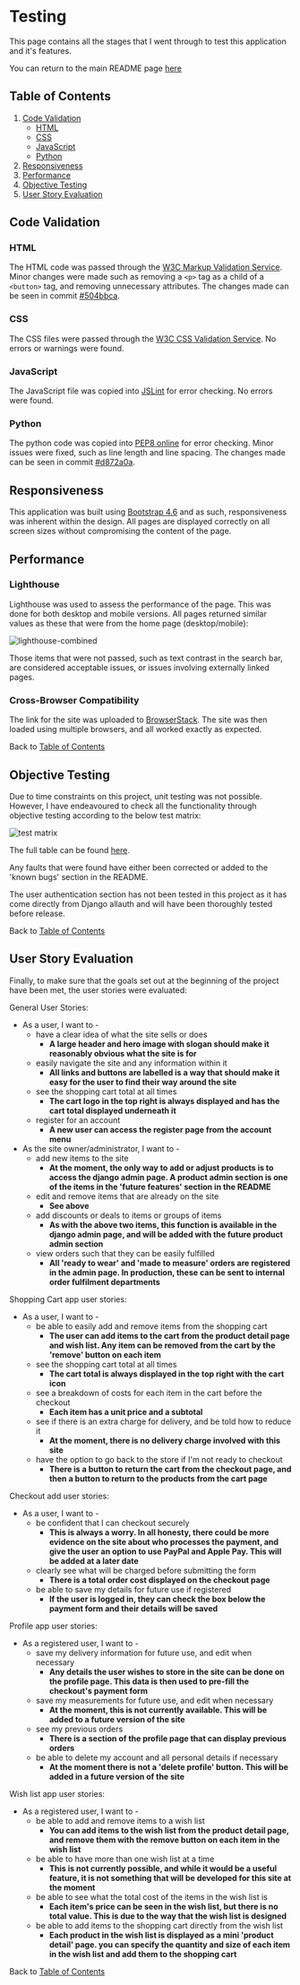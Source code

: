 # Testing

This page contains all the stages that I went through to test this application and it's features.

You can return to the main README page [here](README.md)
## Table of Contents
1. [Code Validation](#code-validation)
    - [HTML](#html)
    - [CSS](#css)
    - [JavaScript](#javascript)
    - [Python](#python)
2. [Responsiveness](#responsiveness)
3. [Performance](#performance)
4. [Objective Testing](#objective-testing)
5. [User Story Evaluation](#user-story-evaluation)

## Code Validation

### HTML
The HTML code was passed through the [W3C Markup Validation Service](https://validator.w3.org/). Minor changes were made such as removing a `<p>` tag as a child of a `<button>` tag, and removing unnecessary attributes. The changes made can be seen in commit [#504bbca](https://github.com/tealhorizon87/ms4_right-fit-tailoring/commit/504bbcae80fcfcd6f24d601106054cc6036e8aa1).

### CSS
The CSS files were passed through the [W3C CSS Validation Service](https://jigsaw.w3.org/css-validator/). No errors or warnings were found.

### JavaScript
The JavaScript file was copied into [JSLint](https://www.jslint.com/) for error checking. No errors were found.

### Python
The python code was copied into [PEP8 online](http://pep8online.com/) for error checking. Minor issues were fixed, such as line length and line spacing. The changes made can be seen in commit [#d872a0a](https://github.com/tealhorizon87/ms4_right-fit-tailoring/commit/d872a0a3e5738e9b1283c35af105cd6cac785bee).

## Responsiveness

This application was built using [Bootstrap 4.6](https://getbootstrap.com/docs/4.6/getting-started/introduction/) and as such, responsiveness was inherent within the design. All pages are displayed correctly on all screen sizes without compromising the content of the page.

## Performance

### Lighthouse
Lighthouse was used to assess the performance of the page. This was done for both desktop and mobile versions. All pages returned similar values as these that were from the home page (desktop/mobile):

![lighthouse-combined](docs/images/lighthouse-combined.png)

Those items that were not passed, such as text contrast in the search bar, are considered acceptable issues, or issues involving externally linked pages.

### Cross-Browser Compatibility
The link for the site was uploaded to [BrowserStack](https://www.browserstack.com/). The site was then loaded using multiple browsers, and all worked exactly as expected.

Back to [Table of Contents](#table-of-contents)

## Objective Testing

Due to time constraints on this project, unit testing was not possible. However, I have endeavoured to check all the functionality through objective testing according to the below test matrix:

![test matrix](docs/images/test-matrix-preview.png)

The full table can be found [here](docs/docs/test-matrix.pdf).

Any faults that were found have either been corrected or added to the 'known bugs' section in the README.

The user authentication section has not been tested in this project as it has come directly from Django allauth and will have been thoroughly tested before release.

Back to [Table of Contents](#table-of-contents)

## User Story Evaluation

Finally, to make sure that the goals set out at the beginning of the project have been met, the user stories were evaluated:

General User Stories:
  - As a user, I want to -
    - have a clear idea of what the site sells or does
      - __A large header and hero image with slogan should make it reasonably obvious what the site is for__
    - easily navigate the site and any information within it
      - __All links and buttons are labelled is a way that should make it easy for the user to find their way around the site__
    - see the shopping cart total at all times
      - __The cart logo in the top right is always displayed and has the cart total displayed underneath it__
    - register for an account
      - __A new user can access the register page from the account menu__
  - As the site owner/administrator, I want to -
    - add new items to the site
      - __At the moment, the only way to add or adjust products is to access the django admin page. A product admin section is one of the items in the 'future features' section in the README__
    - edit and remove items that are already on the site
      - __See above__
    - add discounts or deals to items or groups of items
      - __As with the above two items, this function is available in the django admin page, and will be added with the future product admin section__
    - view orders such that they can be easily fulfilled
      - __All 'ready to wear' and 'made to measure' orders are registered in the admin page. In production, these can be sent to internal order fulfilment departments__

Shopping Cart app user stories:
  - As a user, I want to -
  	- be able to easily add and remove items from the shopping cart
      - __The user can add items to the cart from the product detail page and wish list. Any item can be removed from the cart by the 'remove' button on each item__
  	- see the shopping cart total at all times
      - __The cart total is always displayed in the top right with the cart icon__
  	- see a breakdown of costs for each item in the cart before the checkout
      - __Each item has a unit price and a subtotal__
  	- see if there is an extra charge for delivery, and be told how to reduce it
      - __At the moment, there is no delivery charge involved with this site__
  	- have the option to go back to the store if I'm not ready to checkout
      - __There is a button to return the cart from the checkout page, and then a button to return to the products from the cart page__

Checkout add user stories:
  - As a user, I want to -
    - be confident that I can checkout securely
      - __This is always a worry. In all honesty, there could be more evidence on the site about who processes the payment, and give the user an option to use PayPal and Apple Pay. This will be added at a later date__
    - clearly see what will be charged before submitting the form
      - __There is a total order cost displayed on the checkout page__
    - be able to save my details for future use if registered
      - __If the user is logged in, they can check the box below the payment form and their details will be saved__

Profile app user stories:
  - As a registered user, I want to -
    - save my delivery information for future use, and edit when necessary
      - __Any details the user wishes to store in the site can be done on the profile page. This data is then used to pre-fill the checkout's payment form__
    - save my measurements for future use, and edit when necessary
      - __At the moment, this is not currently available. This will be added to a future version of the site__
    - see my previous orders
      - __There is a section of the profile page that can display previous orders__
    - be able to delete my account and all personal details if necessary
      - __At the moment there is not a 'delete profile' button. This will be added in a future version of the site__

Wish list app user stories:
  - As a registered user, I want to -
    - be able to add and remove items to a wish list
      - __You can add items to the wish list from the product detail page, and remove them with the remove button on each item in the wish list__
    - be able to have more than one wish list at a time
      - __This is not currently possible, and while it would be a useful feature, it is not something that will be developed for this site at the moment__
    - be able to see what the total cost of the items in the wish list is
      - __Each item's price can be seen in the wish list, but there is no total value. This is due to the way that the wish list is designed__
    - be able to add items to the shopping cart directly from the wish list
      - __Each product in the wish list is displayed as a mini 'product detail' page. you can specify the quantity and size of each item in the wish list and add them to the shopping cart__

Back to [Table of Contents](#table-of-contents)
